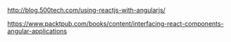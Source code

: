 http://blog.500tech.com/using-reactjs-with-angularjs/


https://www.packtpub.com/books/content/interfacing-react-components-angular-applications
